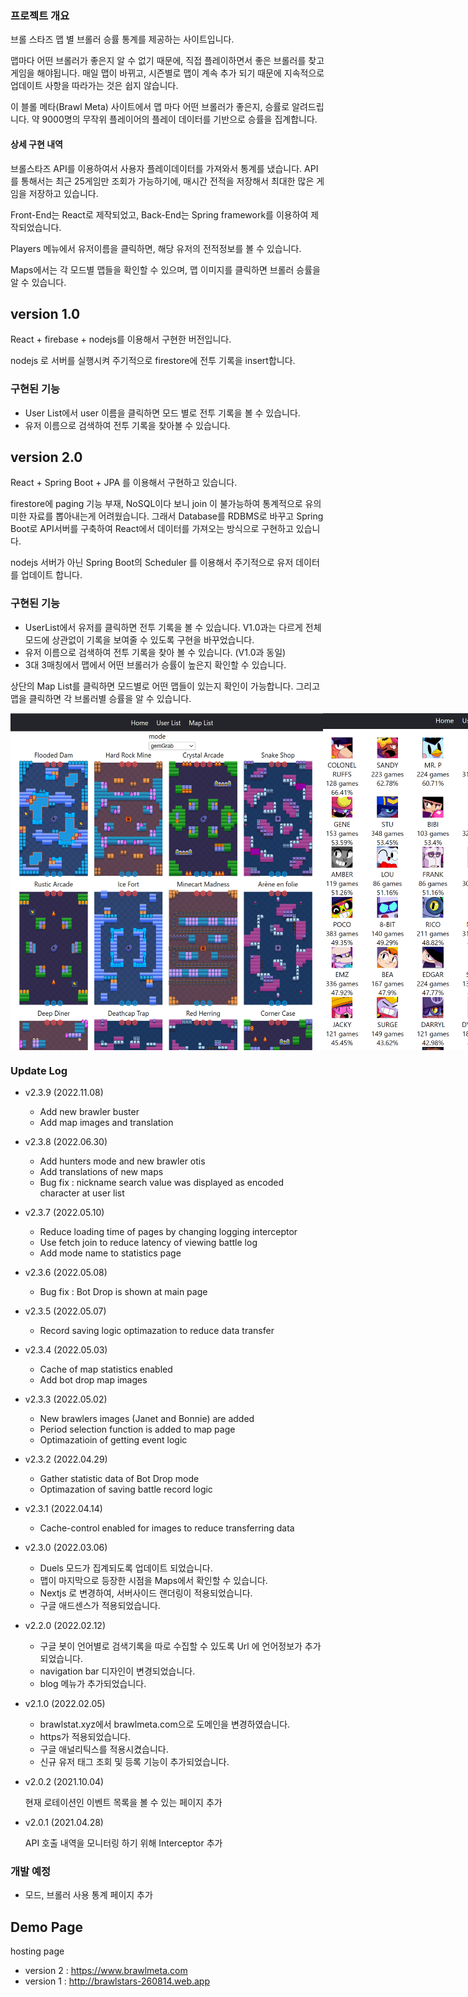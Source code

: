 <!-- @format -->

### 프로젝트 개요

브롤 스타즈 맵 별 브롤러 승률 통계를 제공하는 사이트입니다.

맵마다 어떤 브롤러가 좋은지 알 수 없기 때문에, 직접 플레이하면서 좋은 브롤러를 찾고 게임을 해야됩니다.
매일 맵이 바뀌고, 시즌별로 맵이 계속 추가 되기 때문에 지속적으로 업데이트 사항을 따라가는 것은 쉽지 않습니다.

이 블롤 메타(Brawl Meta) 사이트에서 맵 마다 어떤 브롤러가 좋은지, 승률로 알려드립니다.
약 9000명의 무작위 플레이어의 플레이 데이터를 기반으로 승률을 집계합니다.

#### 상세 구현 내역

브롤스타즈 API를 이용하여서 사용자 플레이데이터를 가져와서 통계를 냈습니다. API를 통해서는 최근 25게임만 조회가 가능하기에, 매시간 전적을 저장해서 최대한 많은 게임을 저장하고 있습니다.

Front-End는 React로 제작되었고, Back-End는 Spring framework를 이용하여 제작되었습니다.

Players 메뉴에서 유저이름을 클릭하면, 해당 유저의 전적정보를 볼 수 있습니다.

Maps에서는 각 모드별 맵들을 확인할 수 있으며, 맵 이미지를 클릭하면 브롤러 승률을 알 수 있습니다.

## version 1.0

React + firebase + nodejs를 이용해서 구현한 버전입니다.

nodejs 로 서버를 실행시켜 주기적으로 firestore에 전투 기록을 insert합니다.

### 구현된 기능

- User List에서 user 이름을 클릭하면 모드 별로 전투 기록을 볼 수 있습니다.
- 유저 이름으로 검색하여 전투 기록을 찾아볼 수 있습니다.

## version 2.0

React + Spring Boot + JPA 를 이용해서 구현하고 있습니다.

firestore에 paging 기능 부재, NoSQL이다 보니 join 이 불가능하여 통계적으로 유의미한 자료를 뽑아내는게 어려웠습니다. 그래서 Database를 RDBMS로 바꾸고 Spring Boot로 API서버를 구축하여 React에서 데이터를 가져오는 방식으로 구현하고 있습니다.

nodejs 서버가 아닌 Spring Boot의 Scheduler 를 이용해서 주기적으로 유저 데이터를 업데이트 합니다.

### 구현된 기능

- UserList에서 유저를 클릭하면 전투 기록을 볼 수 있습니다. V1.0과는 다르게 전체 모드에 상관없이 기록을 보여줄 수 있도록 구현을 바꾸었습니다.
- 유저 이름으로 검색하여 전투 기록을 찾아 볼 수 있습니다. (V1.0과 동일)
- 3대 3매칭에서 맵에서 어떤 브롤러가 승률이 높은지 확인할 수 있습니다.

상단의 Map List를 클릭하면 모드별로 어떤 맵들이 있는지 확인이 가능합니다.
그리고 맵을 클릭하면 각 브롤러별 승률을 알 수 있습니다.

<div style="display:flex">
<img src="./readmeImage/mapListCapture.PNG" width ="500px">
<img src="./readmeImage/mapCapture.PNG" width ="500px">
</div>

### Update Log
- v2.3.9 (2022.11.08)
  - Add new brawler buster
  - Add map images and translation

- v2.3.8 (2022.06.30)
  - Add hunters mode and new brawler otis
  - Add translations of new maps
  - Bug fix : nickname search value was displayed as encoded character at user list

- v2.3.7 (2022.05.10)

  - Reduce loading time of pages by changing logging interceptor
  - Use fetch join to reduce latency of viewing battle log
  - Add mode name to statistics page

- v2.3.6 (2022.05.08)

  - Bug fix : Bot Drop is shown at main page

- v2.3.5 (2022.05.07)

  - Record saving logic optimazation to reduce data transfer

- v2.3.4 (2022.05.03)

  - Cache of map statistics enabled
  - Add bot drop map images

- v2.3.3 (2022.05.02)

  - New brawlers images (Janet and Bonnie) are added
  - Period selection function is added to map page
  - Optimazatioin of getting event logic

- v2.3.2 (2022.04.29)

  - Gather statistic data of Bot Drop mode
  - Optimazation of saving battle record logic

- v2.3.1 (2022.04.14)

  - Cache-control enabled for images to reduce transferring data

- v2.3.0 (2022.03.06)
  - Duels 모드가 집계되도록 업데이트 되었습니다.
  - 맵이 마지막으로 등장한 시점을 Maps에서 확인할 수 있습니다.
  - Nextjs 로 변경하여, 서버사이드 랜더링이 적용되었습니다.
  - 구글 애드센스가 적용되었습니다.
- v2.2.0 (2022.02.12)
  - 구글 봇이 언어별로 검색기록을 따로 수집할 수 있도록 Url 에 언어정보가 추가 되었습니다.
  - navigation bar 디자인이 변경되었습니다.
  - blog 메뉴가 추가되었습니다.
- v2.1.0 (2022.02.05)
  - brawlstat.xyz에서 brawlmeta.com으로 도메인을 변경하였습니다.
  - https가 적용되었습니다.
  - 구글 애널리틱스를 적용시켰습니다.
  - 신규 유저 태그 조회 및 등록 기능이 추가되었습니다.
- v2.0.2 (2021.10.04)

  현재 로테이션인 이벤트 목록을 볼 수 있는 페이지 추가

- v2.0.1 (2021.04.28)

  API 호출 내역을 모니터링 하기 위해 Interceptor 추가

### 개발 예정

- 모드, 브롤러 사용 통계 페이지 추가

## Demo Page

hosting page

- version 2 : https://www.brawlmeta.com
- version 1 : http://brawlstars-260814.web.app
